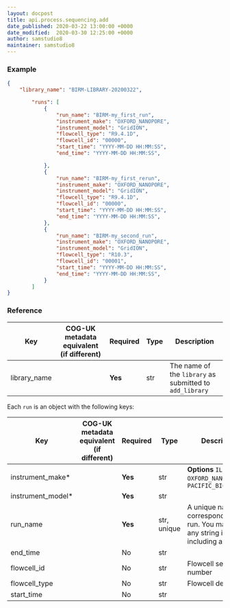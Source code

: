 ```yaml
---
layout: docpost
title: api.process.sequencing.add
date_published: 2020-03-22 13:00:00 +0000
date_modified:  2020-03-30 12:25:00 +0000
author: samstudio8
maintainer: samstudio8
---
```


### Example

```json
{
    "library_name": "BIRM-LIBRARY-20200322",

        "runs": [
            {
                "run_name": "BIRM-my_first_run",
                "instrument_make": "OXFORD_NANOPORE",
                "instrument_model": "GridION",
                "flowcell_type": "R9.4.1D",
                "flowcell_id": "00000",
                "start_time": "YYYY-MM-DD HH:MM:SS",
                "end_time": "YYYY-MM-DD HH:MM:SS",

            },
            {
                "run_name": "BIRM-my_first_rerun",
                "instrument_make": "OXFORD_NANOPORE",
                "instrument_model": "GridION",
                "flowcell_type": "R9.4.1D",
                "flowcell_id": "00000",
                "start_time": "YYYY-MM-DD HH:MM:SS",
                "end_time": "YYYY-MM-DD HH:MM:SS",
            },
            {
                "run_name": "BIRM-my_second_run",                
                "instrument_make": "OXFORD_NANOPORE",
                "instrument_model": "GridION",
                "flowcell_type": "R10.3",
                "flowcell_id": "00001",
                "start_time": "YYYY-MM-DD HH:MM:SS",
                "end_time": "YYYY-MM-DD HH:MM:SS",
            }
        ]
}
```

### Reference

| Key                  | COG-UK metadata equivalent (if different)   | Required | Type       | Description                           |
|----------------------|-------------------------------|----------|------------|---------------------------------------|
| library_name        |                               | **Yes**      | str        | The name of the `library` as submitted to `add_library` |

Each `run` is an object with the following keys:

| Key                  | COG-UK metadata equivalent (if different)   | Required | Type       | Description                           |
|----------------------|-------------------------------|----------|------------|---------------------------------------|
| instrument_make*        |                               | **Yes**      | str        | **Options** `ILLUMINA`, `OXFORD_NANOPORE`, `PACIFIC_BIOSCIENCES` |
| instrument_model*        |                               | **Yes**      | str        |  |
| run_name        |                               | **Yes**      | str, unique        | A unique name that corresponds to your run. You may use any string identifier, including a UUID |
| end_time        |                               | No      | str        |  |
| flowcell_id        |                               | No      | str        | Flowcell serial number |
| flowcell_type        |                               | No      | str        | Flowcell description |
| start_time          |                               | No      | str        |||
